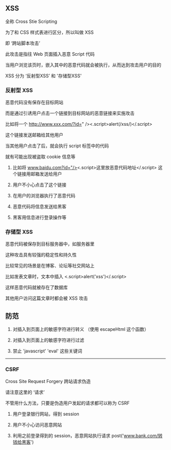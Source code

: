 ## XSS

全称 Cross Stie Scripting

为了和 CSS 样式表进行区分，所以叫做 XSS

即 ‘跨站脚本攻击’

此攻击是指往 Web 页面插入恶意 Script 代码

当用户浏览该页时，嵌入其中的恶意代码就会被执行，从而达到攻击用户的目的

XSS 分为 ‘反射型XSS’ 和 '存储型XSS'

### 反射型 XSS

恶意代码没有保存在目标网站

而是通过引诱用户点击一个链接到目标网站的恶意链接来实施攻击

比如将一个 http://www.xxx.com/?id=" /><.script>alert(/xss/)</.script>

这个链接发送邮箱给其他用户

当其他用户点击了后，就会执行 script 标签中的代码

就有可能出现被盗取 cookie 信息等

1. 比如将 www.baidu.com?id="/><.script>这里放恶意代码地址</.script> 这个链接用邮箱发送给用户

2. 用户不小心点击了这个链接

3. 在用户的浏览器执行了恶意代码

4. 恶意代码将信息发送给黑客

5. 黑客用信息进行登录操作等

### 存储型 XSS

恶意代码被保存到目标服务器中，如服务器里

这种攻击具有较强的稳定性和持久性

比较常见的场景是在博客、论坛等社交网站上

比如发表文章时，文本中插入 <.script>alert('xss')</.script>

这样恶意代码就被存在了数据库

其他用户访问这篇文章时都会被 XSS 攻击

## 防范

1. 对插入到页面上的敏感字符进行转义 （使用 escapeHtml 这个函数）

2. 对插入到页面上的敏感字符进行过滤

3. 禁止 'javascript' 'eval' 这些关键词

***

### CSRF

Cross Site Request Forgery 跨站请求伪造

请注意这里的 ‘请求’

不管用什么方法，只要是伪造用户发起的请求都可以称为 CSRF

1. 用户登录银行网站，得到 session

2. 用户不小心访问恶意网站

3. 利用之前登录得到的 session，恶意网站执行请求 post('www.bank.com/转钱给黑客')